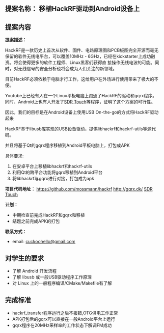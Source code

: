 
## 提案名称： 移植HackRF驱动到Android设备上

## 提案内容

**提案描述：**

HackRF是一款历史上首次从软件、固件、电路原理图和PCB板图完全开源而毫无保留的软件无线电平台，可以覆盖10MHz - 6GHz，已经在kickstarter上成功融资。将会使得更多的软件工程师、Linux黑客们获得直
接操作无线电波的可能。同时，对无线信号的安全分析也将会成为人们关注的新领域。

目前HackRF必须依赖于电脑才行工作，这给用户在外场进行使用带来了极大的不便。

Youtube上已经有人在一个Linux平板电脑上跑通了HackRF的驱动和gqrx程序。
同时，Android上也有人开发了[SDR Touch](https://play.google.com/store/apps/details?id=marto.androsdr2)等程序，证明了这个方案的可行性。

因此，我们的目标是在Android设备上使用USB On-the-go的方式将HackRF驱动起来

HackRF基于libusb库实现的USB设备驱动，提供libhackrf和hackrf-utils等源代码。

并且将基于Qt的gqrx程序移植到Android平板电脑上，打包成APK

具体要求:

1. 在安卓平台上移植libhackrf和hackrf-utils
2. 利用Qt的跨平台功能将gqrx移植到Android平台
3. 将libhackrf与gqrx进行对接，打包成为apk

**项目代码地址：**
<https://github.com/mossmann/hackrf>
<http://gqrx.dk/>
[SDR Touch](https://play.google.com/store/apps/details?id=marto.androsdr2)

**计划：**

* 中期检查前完成HackRF和gqrx和移植
* 结题之前完成APK的打包

**联系方式：**

* email: <cuckoohello@gmail.com>

## 对学生的要求

* 了解 Android 开发流程
* 了解 libusb 或一般USB驱动程序工作原理
* 对 Linux 上的一般程序编译/CMake/Makefile有了解

## 完成标准

 + hackrf_transfer程序运行之后不报错,OTG供电工作正常
 + APK打包后的gqrx可以直接在一般Android平台上运行
 + gqrx程序在20MHz采样率的工作状态下解调FM成功
